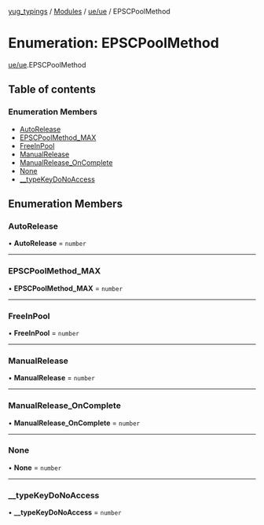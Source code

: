 [yug_typings](../README.md) / [Modules](../modules.md) / [ue/ue](../modules/ue_ue.md) / EPSCPoolMethod

# Enumeration: EPSCPoolMethod

[ue/ue](../modules/ue_ue.md).EPSCPoolMethod

## Table of contents

### Enumeration Members

- [AutoRelease](ue_ue.EPSCPoolMethod.md#autorelease)
- [EPSCPoolMethod\_MAX](ue_ue.EPSCPoolMethod.md#epscpoolmethod_max)
- [FreeInPool](ue_ue.EPSCPoolMethod.md#freeinpool)
- [ManualRelease](ue_ue.EPSCPoolMethod.md#manualrelease)
- [ManualRelease\_OnComplete](ue_ue.EPSCPoolMethod.md#manualrelease_oncomplete)
- [None](ue_ue.EPSCPoolMethod.md#none)
- [\_\_typeKeyDoNoAccess](ue_ue.EPSCPoolMethod.md#__typekeydonoaccess)

## Enumeration Members

### AutoRelease

• **AutoRelease** = `number`

___

### EPSCPoolMethod\_MAX

• **EPSCPoolMethod\_MAX** = `number`

___

### FreeInPool

• **FreeInPool** = `number`

___

### ManualRelease

• **ManualRelease** = `number`

___

### ManualRelease\_OnComplete

• **ManualRelease\_OnComplete** = `number`

___

### None

• **None** = `number`

___

### \_\_typeKeyDoNoAccess

• **\_\_typeKeyDoNoAccess** = `number`
